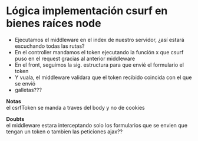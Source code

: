# Lógica implementación csurf en bienes raíces node
- Ejecutamos el middleware en el index de nuestro servidor, ¿así estará escuchando todas las rutas?
- En el controller mandamos el token ejecutando la función x que csurf puso en el request gracias al anterior middleware
- En el front, seguimos la sig. estructura para que envié el formulario el token
- Y vuala, el middleware validara que el token recibido coincida con el que se envió
- galletas???

**Notas**  
el csrfToken se manda a traves del body y no de cookies

**Doubts**  
el middleware estara interceptando solo los formularios que se envien que tengan un token o tambien las peticiones ajax??
